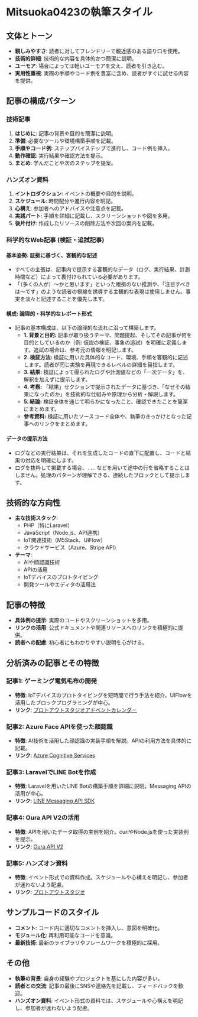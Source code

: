 # Mitsuoka0423の執筆スタイル

## 文体とトーン

- **親しみやすさ**: 読者に対してフレンドリーで親近感のある語り口を使用。
- **技術的詳細**: 技術的な内容を具体的かつ簡潔に説明。
- **ユーモア**: 場合によっては軽いユーモアを交え、読者を引き込む。
- **実用性重視**: 実際の手順やコード例を豊富に含め、読者がすぐに試せる内容を提供。

## 記事の構成パターン

### 技術記事

1. **はじめに**: 記事の背景や目的を簡潔に説明。
2. **準備**: 必要なツールや環境構築手順を記載。
3. **手順やコード例**: ステップバイステップで進行し、コード例を挿入。
4. **動作確認**: 実行結果や確認方法を提示。
5. **まとめ**: 学んだことや次のステップを提案。

### ハンズオン資料

1. **イントロダクション**: イベントの概要や目的を説明。
2. **スケジュール**: 時間配分や進行内容を明記。
3. **心構え**: 参加者へのアドバイスや注意点を記載。
4. **実践パート**: 手順を詳細に記載し、スクリーンショットや図を多用。
5. **後片付け**: 作成したリソースの削除方法や次回の案内を記載。

### 科学的なWeb記事 (検証・追試記事)

#### 基本姿勢: 証拠に基づく、客観的な記述

- すべての主張は、記事内で提示する客観的なデータ（ログ、実行結果、計測時間など）によって裏付けられている必要があります。
- 「（多くの人が）〜かと思います」といった根拠のない推測や、「注目すべきは〜です」のような読者の視線を誘導する主観的な表現は使用しません。事実を淡々と記述することを優先します。

#### 構成: 論理的・科学的なレポート形式

- 記事の基本構成は、以下の論理的な流れに沿って構築します。
  - **1. 背景と目的:** 記事が取り扱うテーマ、問題提起、そしてその記事が何を目的としているのか（例: 仮説の検証、事象の追試）を明確に定義します。追試の場合は、参考元の情報を明記します。
  - **2. 検証方法:** 検証に用いた具体的なコード、環境、手順を客観的に記述します。読者が同じ実験を再現できるレベルの詳細を目指します。
  - **3. 結果:** 検証によって得られたログや計測値などの「一次データ」を、解釈を加えずに提示します。
  - **4. 考察:** 「結果」セクションで提示されたデータに基づき、「なぜその結果になったのか」を技術的な仕組みや原理から分析・解説します。
  - **5. 結論:** 検証全体を通じて明らかになったこと、確認できたことを簡潔にまとめます。
  - **参考資料:** 検証に用いたソースコード全体や、執筆のきっかけとなった記事へのリンクをまとめます。

#### データの提示方法

- ログなどの実行結果は、それを生成したコードの直下に配置し、コードと結果の対応を明確にします。
- ログを抜粋して掲載する場合、`...` などを用いて途中の行を省略することはしません。処理のパターンが理解できる、連続したブロックとして提示します。

## 技術的な方向性

- **主な技術スタック**:
  - PHP（特にLaravel）
  - JavaScript（Node.js、API連携）
  - IoT関連技術（M5Stack、UIFlow）
  - クラウドサービス（Azure、Stripe API）
- **テーマ**:
  - AIや顔認識技術
  - APIの活用
  - IoTデバイスのプロトタイピング
  - 開発ツールやエディタの活用法

## 記事の特徴

- **具体例の提示**: 実際のコードやスクリーンショットを多用。
- **リンクの活用**: 公式ドキュメントや関連リソースへのリンクを積極的に提供。
- **読者への配慮**: 初心者にもわかりやすい説明を心がける。

## 分析済みの記事とその特徴

### 記事1: ゲーミング電気毛布の開発

- **特徴**: IoTデバイスのプロトタイピングを短時間で行う手法を紹介。UIFlowを活用したブロックプログラミングが中心。
- **リンク**: [プロトアウトスタジオアドベントカレンダー](https://qiita.com/advent-calendar/2021/protoout)

### 記事2: Azure Face APIを使った顔認識

- **特徴**: AI技術を活用した顔認識の実装手順を解説。APIの利用方法を具体的に記載。
- **リンク**: [Azure Cognitive Services](https://docs.microsoft.com/ja-jp/azure/cognitive-services/face/concepts/face-recognition)

### 記事3: LaravelでLINE Botを作成

- **特徴**: Laravelを用いたLINE Botの構築手順を詳細に説明。Messaging APIの活用が中心。
- **リンク**: [LINE Messaging API SDK](https://developers.line.biz/ja/docs/messaging-api/line-bot-sdk/)

### 記事4: Oura API V2の活用

- **特徴**: APIを用いたデータ取得の実例を紹介。curlやNode.jsを使った実装例を提示。
- **リンク**: [Oura API V2](https://cloud.ouraring.com/v2/docs)

### 記事5: ハンズオン資料

- **特徴**: イベント形式での資料作成。スケジュールや心構えを明記し、参加者が迷わないよう配慮。
- **リンク**: [プロトアウトスタジオ](https://protoout.studio/)

## サンプルコードのスタイル

- **コメント**: コード内に適切なコメントを挿入し、意図を明確化。
- **モジュール化**: 再利用可能なコードを意識。
- **最新技術**: 最新のライブラリやフレームワークを積極的に採用。

## その他

- **執筆の背景**: 自身の経験やプロジェクトを基にした内容が多い。
- **読者との交流**: 記事の最後にSNSや連絡先を記載し、フィードバックを歓迎。
- **ハンズオン資料**: イベント形式の資料では、スケジュールや心構えを明記し、参加者が迷わないよう配慮。
